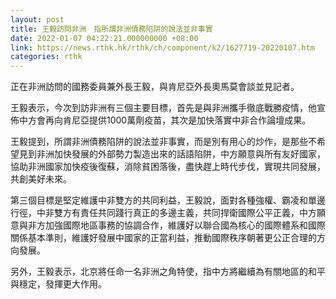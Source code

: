 ```yaml
---
layout: post
title: 王毅訪問非洲　指所謂非洲債務陷阱的說法並非事實
date: 2022-01-07 04:22:21.000000000 +08:00
link: https://news.rthk.hk/rthk/ch/component/k2/1627719-20220107.htm
categories: rthk
---
```


正在非洲訪問的國務委員兼外長王毅，與肯尼亞外長奧馬莫會談並見記者。

王毅表示，今次到訪非洲有三個主要目標，首先是與非洲攜手徹底戰勝疫情，他宣佈中方會再向肯尼亞提供1000萬劑疫苗，其次是加快落實中非合作論壇成果。

王毅提到，所謂非洲債務陷阱的說法並非事實，而是別有用心的炒作，是那些不希望見到非洲加快發展的外部勢力製造出來的話語陷阱，中方願意與所有友好國家，協助非洲國家加快疫後復蘇，消除貧困落後，盡快趕上時代步伐，實現共同發展，共創美好未來。

第三個目標是堅定維護中非雙方的共同利益，王毅說，面對各種強權、霸凌和單邊行徑，中非雙方有責任共同踐行真正的多邊主義，共同捍衛國際公平正義，中方願意與非方加強國際地區事務的協調合作，維護好以聯合國為核心的國際體系和國際關係基本準則，維護好發展中國家的正當利益，推動國際秩序朝著更公正合理的方向發展。

另外，王毅表示，北京將任命一名非洲之角特使，指中方將繼續為有關地區的和平與穩定，發揮更大作用。
